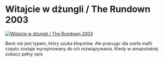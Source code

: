 Witajcie w dżungli / The Rundown 2003 
=============
[![Witajcie w dżungli / The Rundown 2003 ](http://vidos.pl/images/player.gif)](http://vidos.pl/witajcie-w-dzungli-the-rundown-2003)

 Beck nie jest typem, który szuka kłopotów. Ale pracując dla szefa mafii często zostaje wynajmowany do ich rozwiązywania. Kiedy w amazońskiej zobacz pełny opis
